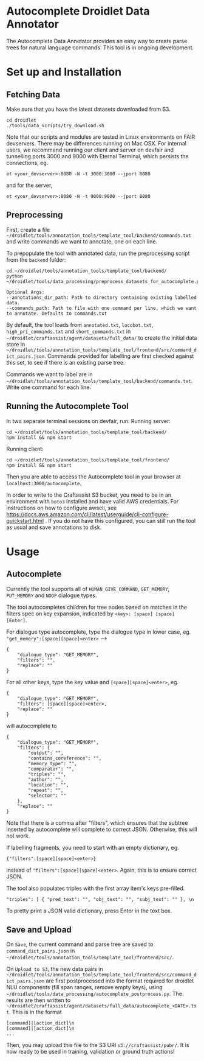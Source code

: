 # Autocomplete Droidlet Data Annotator

The Autocomplete Data Annotator provides an easy way to create parse trees for natural language commands. This tool is in ongoing development.

# Set up and Installation
## Fetching Data
Make sure that you have the latest datasets downloaded from S3.
```
cd droidlet
./tools/data_scripts/try_download.sh
```
Note that our scripts and modules are tested in Linux environments on FAIR devservers. There may be differences running on Mac OSX.
For internal users, we recommend running our client and server on devfair and tunnelling ports 3000 and 9000 with Eternal Terminal, which persists the connections, eg.
```
et <your_devserver>:8080 -N -t 3000:3000 --jport 8080
```
and for the server,
```
et <your_devserver>:8080 -N -t 9000:9000 --jport 8080
```

## Preprocessing
First, create a file `~/droidlet/tools/annotation_tools/template_tool/backend/commands.txt` and write commands we want to annotate, one on each line.

To prepopulate the tool with annotated data, run the preprocessing script from the `backend` folder:
```
cd ~/droidlet/tools/annotation_tools/template_tool/backend/
python ~/droidlet/tools/data_processing/preprocess_datasets_for_autocomplete.py

Optional Args:
--annotations_dir_path: Path to directory containing existing labelled data.
--commands_path: Path to file with one command per line, which we want to annotate. Defaults to commands.txt
```

By default, the tool loads from `annotated.txt`, `locobot.txt`, `high_pri_commands.txt` and `short_commands.txt` in `~/droidlet/craftassist/agent/datasets/full_data/` to create the initial data store in `~/droidlet/tools/annotation_tools/template_tool/frontend/src/command_dict_pairs.json`. Commands provided for labelling are first checked against this set, to see if there is an existing parse tree.

Commands we want to label are in `~/droidlet/tools/annotation_tools/template_tool/backend/commands.txt`. Write one command for each line.


## Running the Autocomplete Tool
In two separate terminal sessions on devfair, run:
Running server:
```
cd ~/droidlet/tools/annotation_tools/template_tool/backend/
npm install && npm start
```

Running client:
```
cd ~/droidlet/tools/annotation_tools/template_tool/frontend/
npm install && npm start
```

Then you are able to access the Autocomplete tool in your browser at `localhost:3000/autocomplete`.

In order to write to the Craftassist S3 bucket, you need to be in an environment with `boto3` installed and have valid AWS credentials. For instructions on how to configure awscli, see https://docs.aws.amazon.com/cli/latest/userguide/cli-configure-quickstart.html . If you do not have this configured, you can still run the tool as usual and save annotations to disk.

# Usage
## Autocomplete

Currently the tool supports all of `HUMAN_GIVE_COMMAND`, `GET_MEMORY`, `PUT_MEMORY` and `NOOP` dialogue types.

The tool autocompletes children for tree nodes based on matches in the filters spec on key expansion, indicated by `<key>: [space] [space] [Enter]`.

For dialogue type autocomplete, type the dialogue type in lower case, eg. `"get_memory":[space][space]<enter>` -->
```
{
    "dialogue_type": "GET_MEMORY",
    "filters": "",
    "replace": ""
}
```

For all other keys, type the key value and `[space][space]<enter>`, eg.
```
{
    "dialogue_type": "GET_MEMORY",
    "filters": [space][space]<enter>,
    "replace": ""
}
```
will autocomplete to
```
{
    "dialogue_type": "GET_MEMORY",
    "filters": {
        "output": "",
        "contains_coreference": "",
        "memory_type": "",
        "comparator": "",
        "triples": "",
        "author": "",
        "location": "",
        "repeat": "",
        "selector": ""
    },
    "replace": ""
}
```

Note that there is a comma after "filters", which ensures that the subtree inserted by autocomplete will complete to correct JSON. Otherwise, this will not work.

If labelling fragments, you need to start with an empty dictionary, eg.
```
{"filters":[space][space]<enter>}
```
instead of `"filters":[space][space]<enter>`. Again, this is to ensure correct JSON.

The tool also populates triples with the first array item's keys pre-filled.

`"triples": [ { "pred_text": "", "obj_text": "", "subj_text": "" }, \n`

To pretty print a JSON valid dictionary, press Enter in the text box.

## Save and Upload
On `Save`, the current command and parse tree are saved to `command_dict_pairs.json` in `~/droidlet/tools/annotation_tools/template_tool/frontend/src/`.

On `Upload to S3`, the new data pairs in `~/droidlet/tools/annotation_tools/template_tool/frontend/src/command_dict_pairs.json` are first postprocessed into the format required for droidlet NLU components (fill span ranges, remove empty keys), using `~/droidlet/tools/data_processing/autocomplete_postprocess.py`. The results are then written to `~/droidlet/craftassist/agent/datasets/full_data/autocomplete_<DATE>.txt`. This is in the format

```
[command]|[action_dict]\n
[command]|[action_dict]\n
...
```

Then, you may upload this file to the S3 URI `s3://craftassist/pubr/`. It is now ready to be used in training, validation or ground truth actions!

